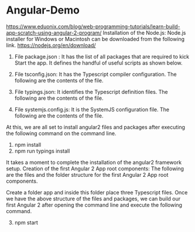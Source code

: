 # Angular-Demo

https://www.eduonix.com/blog/web-programming-tutorials/learn-build-app-scratch-using-angular-2-program/
Installation of the Node.js: Node.js installer for Windows or Macintosh can be downloaded from the following link.
https://nodejs.org/en/download/

1. File package.json : It has the list of all packages that are required to kick Start the app. It defines the handful of useful scripts as shown below.

2. File tsconfig.json: It has the Typescript compiler configuration. The following are the contents of the file.

3. File typings.json: It identifies the Typescript definition files. The following are the contents of the file.

4. File systemjs.config.js: It is the SystemJS configuration file. The following are the contents of the file.

At this, we are all set to install angular2 files and packages after executing the following command on the command line.

1. npm install
2. npm run typings install



It takes a moment to complete the installation of the angular2 framework setup.
Creation of the first Angular 2 App root components: The following are the files and the folder structure for the first Angular 2 App root components.

Create a folder app and inside this folder place  three Typescript files.
Once we have the above structure of the files and packages, we can build our first Angular 2 after opening the command line and execute the following command.

3. npm start
